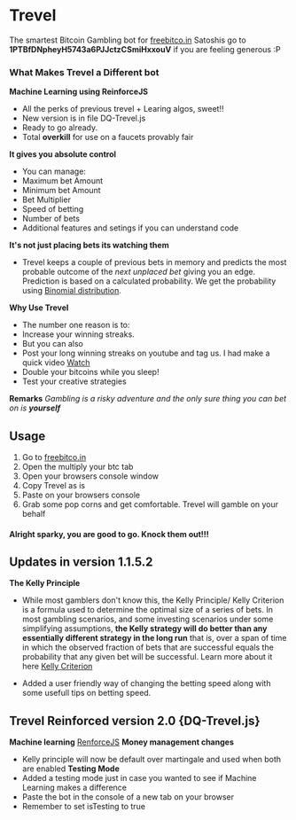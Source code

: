 # Trevel
The smartest Bitcoin Gambling bot for [freebitco.in](http://freebitco.in/?r=856671)
Satoshis go to **1PTBfDNpheyH5743a6PJJctzCSmiHxxouV** if you are feeling generous :P

### What Makes Trevel a Different bot

**Machine Learning using ReinforceJS**
* All the perks of previous trevel + Learing algos, sweet!!
* New version is in file DQ-Trevel.js
* Ready to go already.
* Total **overkill** for use on a faucets provably fair

**It gives you absolute control**
* You can manage:
 * Maximum bet Amount
 * Minimum bet Amount
 * Bet Multiplier
 * Speed of betting
 * Number of bets
 * Additional features and setings if you can understand code

**It's not just placing bets its watching them**
* Trevel keeps a couple of previous bets in memory and predicts the most
probable outcome of the *next unplaced bet* giving you an edge.
Prediction is based on a calculated probability. We get the probability using [Binomial distribution](https://en.wikipedia.org/wiki/Binomial_distribution).

**Why Use Trevel**
* The number one reason is to:
 * Increase your winning streaks.
* But you can also
 * Post your long winning streaks on youtube and tag us. I had make a quick video [Watch](https://www.youtube.com/watch?v=rMHQ-lFhTq4)
 * Double your bitcoins while you sleep!
 * Test your creative strategies

**Remarks**
_Gambling is a risky adventure and the only sure thing you can bet on is **yourself**_

## Usage
1. Go to [freebitco.in](http://freebitco.in/?r=856671)
2. Open the multiply your btc tab
3. Open your browsers console window
4. Copy Trevel as is
5. Paste on your browsers console
6. Grab some pop corns and get comfortable. Trevel will gamble on your behalf

#### Alright sparky, you are good to go. Knock them out!!!

## Updates in version 1.1.5.2

**The Kelly Principle**
* While most gamblers don't know this, the Kelly Principle/ Kelly Criterion is a formula used to determine
the optimal size of a series of bets. In most gambling scenarios, and some investing scenarios under some simplifying assumptions,
**the Kelly strategy will do better than any essentially different strategy in the long run** that is, over a span of time in which the observed fraction of bets that are successful equals the probability that any given bet will be successful. Learn more about it here [Kelly Criterion](https://en.wikipedia.org/wiki/Kelly_criterion)

* Added a user friendly way of changing the betting speed along with some usefull tips on betting speed.

## Trevel Reinforced version 2.0 {DQ-Trevel.js}
**Machine learning**
[RenforceJS](https://github.com/karpathy/reinforcejs/blob/master/lib/rl.js)
**Money management changes**
* Kelly principle will now be default over martingale and used when both are enabled
**Testing Mode**
* Added a testing mode just in case you wanted to see if Machine Learning makes a difference
* Paste the bot in the console of a new tab on your browser
* Remember to set isTesting to true

